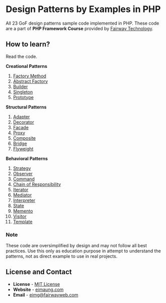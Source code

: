 # Design Patterns by Examples in PHP

All 23 GoF design patterns sample code implemented in PHP. These code are a part of **PHP Framework Course** provided by [Fairway Technology](https://fairway.com.mm).

## How to learn?

Read the code.

**Creational Patterns**
1. [Factory Method](1-factory.php)
2. [Abstract Factory](2-abstract-factory.php)
3. [Builder](3-builder.php)
4. [Singleton](4-singleton.php)
5. [Prototype](5-prototype.php)

**Structural Patterns**
1. [Adapter](6-adapter.php)
2. [Decorator](7-decorator.php)
3. [Facade](8-facade.php)
4. [Proxy](9-proxy.php)
5. [Composite](10-composite.php)
6. [Bridge](11-bridge.php)
7. [Flyweight](12-flyweight.php)

**Behavioral Patterns**
1. [Strategy](13-strategy.php)
2. [Observer](14-observer.php)
3. [Command](15-command.php)
4. [Chain of Responsibility](16-chain.php)
5. [Iterator](17-iterator.php)
6. [Mediator](18-mediator.php)
7. [Interpreter](19-interpreter.php)
8. [State](20-state.php)
9. [Memento](21-memento.php)
10. [Visitor](22-visitor.php)
11. [Template](23-template.php)

### Note

These code are oversimplified by design and may not follow all best practices. Use this only as education purpose in attempt to understand the patterns, not as direct example to use in real projects.

## License and Contact

* **License** - [MIT License](LICENSE.md)
* **Website** - [eimaung.com](https://eimaung.com)
* **Email** - [eimg@fairwayweb.com](mailto:eimg@fairwayweb.com)
